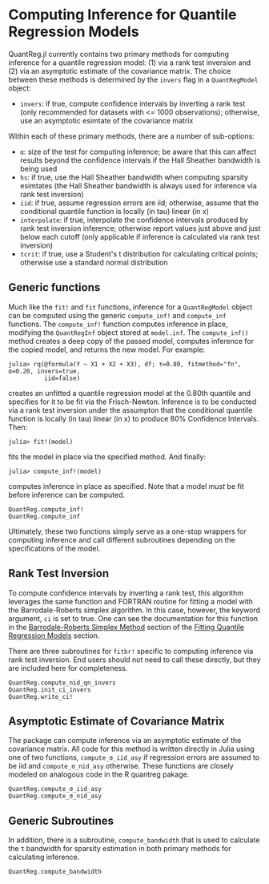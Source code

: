 # Computing Inference for Quantile Regression Models

QuantReg.jl currently contains two primary methods for computing inference for a quantile
regression model: (1) via a rank test inversion and (2) via an asymptotic estimate of the
covariance matrix. The choice between these methods is determined by the `invers` flag in
a `QuantRegModel` object:
- `invers`: if true, compute confidence intervals by inverting a rank test (only recommended
    for datasets with <= 1000 observations); otherwise, use an asymptotic esimtate of the
    covariance matrix

Within each of these primary methods, there are a number of sub-options:
- `α`: size of the test for computing inference; be aware that this can affect results
    beyond the confidence intervals if the Hall Sheather bandwidth is being used
- `hs`: if true, use the Hall Sheather bandwidth when computing sparsity esimtates (the
    Hall Sheather bandwidth is always used for inference via rank test inversion)
- `iid`:  if true, assume regression errors are iid; otherwise, assume that the conditional
    quantile function is locally (in tau) linear (in x)
- `interpolate`: if true, interpolate the confidence intervals produced by rank test
    inversion inference; otherwise report values just above and just below each cutoff (only
    applicable if inference is calculated via rank test inversion)
- `tcrit`: if true, use a Student's t distribution for calculating critical points; 
    otherwise use a standard normal distribution

## Generic functions

Much like the `fit!` and `fit` functions, inference for a `QuantRegModel` object can be
computed using the generic `compute_inf!` and `compute_inf` functions. The `compute_inf!`
function computes inference in place, modifying the `QuantRegInf` object stored at
`model.inf`. The `compute_inf()` method creates a deep copy of the passed model, computes
inference for the copied model, and returns the new model. For example:

```
julia> rq(@formula(Y ~ X1 + X2 + X3), df; τ=0.80, fitmethod="fn", α=0.20, invers=true,
          iid=false)
```

creates an unfitted a quantile regression model at the 0.80th quantile and specifies for it
to be fit via the Frisch-Newton. Inference is to be conducted via a rank test inversion
under the assumpton that the conditional quantile function is locally (in tau) linear (in x)
to produce 80% Confidence Intervals. Then:

```
julia> fit!(model)
```

fits the model in place via the specified method. And finally:

```
julia> compute_inf!(model)
```

computes inference in place as specified. Note that a model *must* be fit before inference
can be computed.

```@docs
QuantReg.compute_inf!
QuantReg.compute_inf
```

Ultimately, these two functions simply serve as a one-stop wrappers for computing inference
and call different subroutines depending on the specifications of the model.

## Rank Test Inversion

To compute confidence intervals by inverting a rank test, this algorithm leverages the same
function and FORTRAN routine for fitting a model with the Barrodale-Roberts simplex 
algorithm. In this case, however, the keyword argument, `ci` is set to true. One can see the
documentation for this function in the [Barrodale-Roberts Simplex Method](@ref) section 
of the [Fitting Quantile Regression Models](@ref) section.

There are three subroutines for `fitbr!` specific to computing inference via rank test
inversion. End users should not need to call these directly, but they are included here
for completeness.

```@docs
QuantReg.compute_nid_qn_invers
QuantReg.init_ci_invers
QuantReg.write_ci!
```

## Asymptotic Estimate of Covariance Matrix

The package can compute inference via an asymptotic estimate of the covariance matrix.
All code for this method is written directly in Julia using one of two functions,
`compute_σ_iid_asy`  if regression errors are assumed to be iid and `compute_σ_nid_asy`
otherwise. These functions are closely modeled on analogous code in the R quantreg pakage.

```@docs
QuantReg.compute_σ_iid_asy
QuantReg.compute_σ_nid_asy
```

## Generic Subroutines

In addition, there is a subroutine, `compute_bandwidth` that is used to calculate the τ
bandwidth for sparsity estimation in both primary methods for calculating inference.

```@docs
QuantReg.compute_bandwidth
```